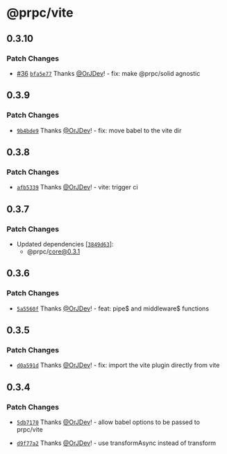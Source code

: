 # @prpc/vite

## 0.3.10

### Patch Changes

- [#36](https://github.com/OrJDev/prpc/pull/36) [`bfa5e77`](https://github.com/OrJDev/prpc/commit/bfa5e778b091de03a96e66873c5399b960562ade) Thanks [@OrJDev](https://github.com/OrJDev)! - fix: make @prpc/solid agnostic

## 0.3.9

### Patch Changes

- [`9b4bde9`](https://github.com/OrJDev/prpc/commit/9b4bde90e57558efe7d08cad16d5c5a74e4084f1) Thanks [@OrJDev](https://github.com/OrJDev)! - fix: move babel to the vite dir

## 0.3.8

### Patch Changes

- [`afb5339`](https://github.com/OrJDev/prpc/commit/afb5339ec89b82dc58dbf76a3778378853e2b5ee) Thanks [@OrJDev](https://github.com/OrJDev)! - vite: trigger ci

## 0.3.7

### Patch Changes

- Updated dependencies [[`3849d63`](https://github.com/OrJDev/prpc/commit/3849d639ab16be46db13b413346188bfad89711b)]:
  - @prpc/core@0.3.1

## 0.3.6

### Patch Changes

- [`5a5560f`](https://github.com/OrJDev/prpc/commit/5a5560f816c30dba6e6080018c8fc6df5db2d5c0) Thanks [@OrJDev](https://github.com/OrJDev)! - feat: pipe$ and middleware$ functions

## 0.3.5

### Patch Changes

- [`d0a591d`](https://github.com/OrJDev/prpc/commit/d0a591d12d9ab3fc4276c64698149f7916db8e9b) Thanks [@OrJDev](https://github.com/OrJDev)! - fix: import the vite plugin directly from vite

## 0.3.4

### Patch Changes

- [`5db7170`](https://github.com/OrJDev/prpc/commit/5db7170344c5c05457433f49bd3502f83d2d3ce7) Thanks [@OrJDev](https://github.com/OrJDev)! - allow babel options to be passed to prpc/vite

- [`d9f77a2`](https://github.com/OrJDev/prpc/commit/d9f77a262b1653801afa09440879777d95f3ac3b) Thanks [@OrJDev](https://github.com/OrJDev)! - use transformAsync instead of transform
